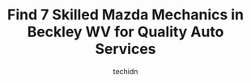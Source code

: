 ---
layout: ampstory
image: https://images.unsplash.com/photo-1639928192091-52a0f057a03a?ixlib=rb-4.0.3&ixid=MnwxMjA3fDB8MHxwaG90by1wYWdlfHx8fGVufDB8fHx8&auto=format&fit=crop&w=640&h=853&q=80
author: techidn
featured: false
description: For top-quality automotive repairs and maintenance, visit the 7 best Mazda Mechanic in Beckley WV, USA. Their reputation for excellence and their dedication to customer satisfaction make the
title: Find 7 Skilled Mazda Mechanics in Beckley WV for Quality Auto Services
cover:
   title: Find 7 Skilled Mazda Mechanics in Beckley WV for Quality Auto Services
   subtitle: Rickpate
   background: https://images.unsplash.com/photo-1639928192091-52a0f057a03a?ixlib=rb-4.0.3&ixid=MnwxMjA3fDB8MHxwaG90by1wYWdlfHx8fGVufDB8fHx8&auto=format&fit=crop&w=640&h=853&q=80

pages: 
 - layout: thirds
   top: <h1>#1 Sheets Chrysler Dodge Jeep Ram</h1>
   bottom: "<p>We have bought 4 cars from Sheets, Denny Mitchem helped us each time. He is a great car salesman, he is straight forward with you, and does everything he can to get the d</p>"
   background: https://www.knot35.com/toplist/wp-content/uploads/2023/06/best-mazda-mechanic-1-in-beckley-wv-1685836990.jpeg
   backgroundblur: true
 - layout: thirds
   top: <h1>#2 Friendship Hyundai of Beckley</h1>
   bottom: "<p>3921 Robert C Byrd Dr, Beckley, WV 25801, United States</p>"
   background: https://www.knot35.com/toplist/wp-content/uploads/2023/06/best-mazda-mechanic-2-in-beckley-wv-1685836990.jpeg
   cta:
      link: https://www.knot35.com/toplist/find-7-skilled-mazda-mechanics-in-beckley-wv-for-quality-auto-services/
      text: Find 7 Skilled Mazda Mechanics in Beckley WV for Quality Auto Services
 - layout: thirds
   top: <h1>#3 Beckley Auto Mall</h1>
   bottom: "<p>3934 Robert C Byrd Dr, Beckley, WV 25801, United States</p>"
   background: https://www.knot35.com/toplist/wp-content/uploads/2023/06/best-mazda-mechanic-3-in-beckley-wv-1685836991.jpeg
   cta:
      link: https://www.knot35.com/toplist/find-7-skilled-mazda-mechanics-in-beckley-wv-for-quality-auto-services/
      text: Find 7 Skilled Mazda Mechanics in Beckley WV for Quality Auto Services
 - layout: thirds
   top: <h1>#4 2 Brothers Collision</h1>
   bottom: "<p>1501 S Eisenhower Dr, Beckley, WV 25801, United States</p>"
   background: https://images.unsplash.com/photo-1496096265110-f83ad7f96608?ixlib=rb-4.0.3&ixid=MnwxMjA3fDB8MHxwaG90by1wYWdlfHx8fGVufDB8fHx8&auto=format&fit=crop&w=640&h=853&q=80
   cta:
      link: https://www.knot35.com/toplist/find-7-skilled-mazda-mechanics-in-beckley-wv-for-quality-auto-services/
      text: Find 7 Skilled Mazda Mechanics in Beckley WV for Quality Auto Services
 - layout: thirds
   top: <h1>#5 Baileys Auto Repair</h1>
   bottom: "<p>315 Market Rd, Beckley, WV 25801, United States</p>"
   background: https://images.unsplash.com/photo-1615749413727-825b59a857b5?ixlib=rb-4.0.3&ixid=MnwxMjA3fDB8MHxwaG90by1wYWdlfHx8fGVufDB8fHx8&auto=format&fit=crop&w=640&h=853&q=80
   cta:
      link: https://www.knot35.com/toplist/find-7-skilled-mazda-mechanics-in-beckley-wv-for-quality-auto-services/
      text: Find 7 Skilled Mazda Mechanics in Beckley WV for Quality Auto Services
 - layout: thirds
   top: <h1>#6 Walmart Auto Care Centers</h1>
   bottom: "<p>1330 N Eisenhower Dr, Beckley, WV 25801, United States</p>"
   background: https://images.unsplash.com/photo-1604871000636-074fa5117945?ixlib=rb-4.0.3&ixid=MnwxMjA3fDB8MHxwaG90by1wYWdlfHx8fGVufDB8fHx8&auto=format&fit=crop&w=640&h=853&q=80
   cta:
      link: https://www.knot35.com/toplist/find-7-skilled-mazda-mechanics-in-beckley-wv-for-quality-auto-services/
      text: Find 7 Skilled Mazda Mechanics in Beckley WV for Quality Auto Services
 - layout: thirds
   top: <h1>#7 Davis Auto Parts & Repair Inc.</h1>
   bottom: "<p>108 Mt Tabor Rd, Beckley, WV 25801, United States</p>"
   background: https://images.unsplash.com/photo-1608411404720-c8f0417bcdba?ixlib=rb-4.0.3&ixid=MnwxMjA3fDB8MHxwaG90by1wYWdlfHx8fGVufDB8fHx8&auto=format&fit=crop&w=640&h=853&q=80
   cta:
      link: https://www.knot35.com/toplist/find-7-skilled-mazda-mechanics-in-beckley-wv-for-quality-auto-services/
      text: Find 7 Skilled Mazda Mechanics in Beckley WV for Quality Auto Services
 - layout: thirds
   middle: Continue reading...
   background: https://images.unsplash.com/photo-1534312527009-56c7016453e6?ixlib=rb-4.0.3&ixid=MnwxMjA3fDB8MHxwaG90by1wYWdlfHx8fGVufDB8fHx8&auto=format&fit=crop&w=640&h=853&q=80
   cta:
      link: https://www.knot35.com/toplist/find-7-skilled-mazda-mechanics-in-beckley-wv-for-quality-auto-services/
      text: Find 7 Skilled Mazda Mechanics in Beckley WV for Quality Auto Services
      
---